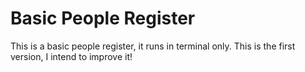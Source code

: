 # Basic People Register
This is a basic people register, it runs in terminal only. This is the first version, I intend to improve it!

